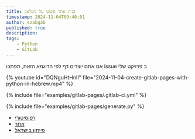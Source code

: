 ```yaml
---
title: בנית אתר פשוט על גיטלאב
timestamp: 2024-11-04T09:40:01
author: szabgab
published: true
description:
tags:
    - Python
    - GitLab
---
```


אם אתם יוצרים דף לפי הדוגמא הזאת, תפתכו issue ב פרויקט שלי

{% youtube id="DQNguHtHnlI" file="2024-11-04-create-gitlab-pages-with-python-in-hebrew.mp4" %}

{% include file="examples/gitlab-pages/.gitlab-ci.yml" %}

{% include file="examples/gitlab-pages/generate.py" %}

* [רפוסיטורי](https://gitlab.com/szabgab/szabgab.gitlab.io/)
* [אתר](https://szabgab.gitlab.io/)
* [פייתון בישראל](https://python.org.il/)


